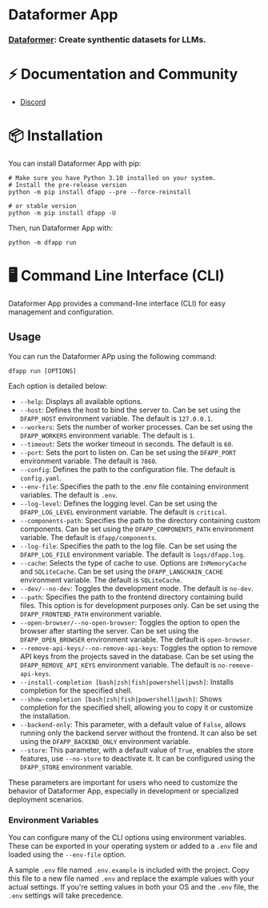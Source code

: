<!-- markdownlint-disable MD030 -->

# Dataformer App

### [Dataformer](https://dataformer.ai/): Create synthentic datasets for LLMs.

# ⚡️ Documentation and Community

- [Discord](https://dataformer.ai/discord)

# 📦 Installation

You can install Dataformer App with pip:

```shell
# Make sure you have Python 3.10 installed on your system.
# Install the pre-release version
python -m pip install dfapp --pre --force-reinstall

# or stable version
python -m pip install dfapp -U
```

Then, run Dataformer App with:

```shell
python -m dfapp run
```

# 🖥️ Command Line Interface (CLI)

Dataformer App provides a command-line interface (CLI) for easy management and configuration.

## Usage

You can run the Dataformer APp using the following command:

```shell
dfapp run [OPTIONS]
```

Each option is detailed below:

- `--help`: Displays all available options.
- `--host`: Defines the host to bind the server to. Can be set using the `DFAPP_HOST` environment variable. The default is `127.0.0.1`.
- `--workers`: Sets the number of worker processes. Can be set using the `DFAPP_WORKERS` environment variable. The default is `1`.
- `--timeout`: Sets the worker timeout in seconds. The default is `60`.
- `--port`: Sets the port to listen on. Can be set using the `DFAPP_PORT` environment variable. The default is `7860`.
- `--config`: Defines the path to the configuration file. The default is `config.yaml`.
- `--env-file`: Specifies the path to the .env file containing environment variables. The default is `.env`.
- `--log-level`: Defines the logging level. Can be set using the `DFAPP_LOG_LEVEL` environment variable. The default is `critical`.
- `--components-path`: Specifies the path to the directory containing custom components. Can be set using the `DFAPP_COMPONENTS_PATH` environment variable. The default is `dfapp/components`.
- `--log-file`: Specifies the path to the log file. Can be set using the `DFAPP_LOG_FILE` environment variable. The default is `logs/dfapp.log`.
- `--cache`: Selects the type of cache to use. Options are `InMemoryCache` and `SQLiteCache`. Can be set using the `DFAPP_LANGCHAIN_CACHE` environment variable. The default is `SQLiteCache`.
- `--dev/--no-dev`: Toggles the development mode. The default is `no-dev`.
- `--path`: Specifies the path to the frontend directory containing build files. This option is for development purposes only. Can be set using the `DFAPP_FRONTEND_PATH` environment variable.
- `--open-browser/--no-open-browser`: Toggles the option to open the browser after starting the server. Can be set using the `DFAPP_OPEN_BROWSER` environment variable. The default is `open-browser`.
- `--remove-api-keys/--no-remove-api-keys`: Toggles the option to remove API keys from the projects saved in the database. Can be set using the `DFAPP_REMOVE_API_KEYS` environment variable. The default is `no-remove-api-keys`.
- `--install-completion [bash|zsh|fish|powershell|pwsh]`: Installs completion for the specified shell.
- `--show-completion [bash|zsh|fish|powershell|pwsh]`: Shows completion for the specified shell, allowing you to copy it or customize the installation.
- `--backend-only`: This parameter, with a default value of `False`, allows running only the backend server without the frontend. It can also be set using the `DFAPP_BACKEND_ONLY` environment variable.
- `--store`: This parameter, with a default value of `True`, enables the store features, use `--no-store` to deactivate it. It can be configured using the `DFAPP_STORE` environment variable.

These parameters are important for users who need to customize the behavior of Dataformer App, especially in development or specialized deployment scenarios.

### Environment Variables

You can configure many of the CLI options using environment variables. These can be exported in your operating system or added to a `.env` file and loaded using the `--env-file` option.

A sample `.env` file named `.env.example` is included with the project. Copy this file to a new file named `.env` and replace the example values with your actual settings. If you're setting values in both your OS and the `.env` file, the `.env` settings will take precedence.
